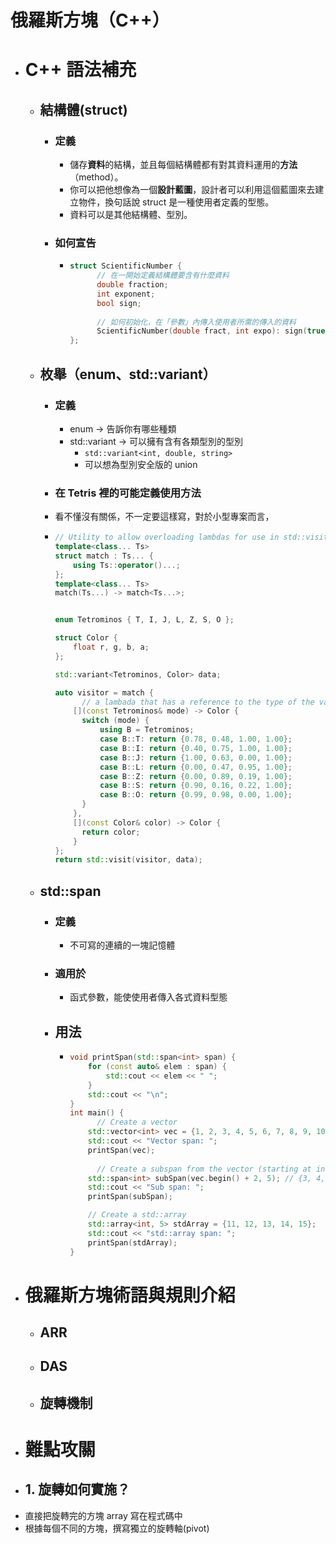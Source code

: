 # 俄羅斯方塊（C++）
- # C++ 語法補充
	- ## 結構體(struct)
		- ### 定義
			- 儲存**資料**的結構，並且每個結構體都有對其資料運用的**方法**（method）。
			- 你可以把他想像為一個**設計藍圖**，設計者可以利用這個藍圖來去建立物件，換句話說 struct 是一種使用者定義的型態。
			- 資料可以是其他結構體、型別。
		- ### 如何宣告
			- ```cpp
			  struct ScientificNumber {
			    	// 在一開始定義結構體要含有什麼資料
			    	double fraction;
			    	int exponent;
			    	bool sign;
			    
			    	// 如何初始化，在「參數」內傳入使用者所需的傳入的資料
			    	ScientificNumber(double fract, int expo): sign(true), exponent(expo), fraction(fract) {}
			  };
			  ```
	- ## 枚舉（enum、std::variant）
		- ### 定義
			- enum -> 告訴你有哪些種類
			- std::variant -> 可以擁有含有各類型別的型別
				- `std::variant<int, double, string>`
				- 可以想為型別安全版的 union
		- ###  在 Tetris 裡的可能定義使用方法
		- 看不懂沒有關係，不一定要這樣寫，對於小型專案而言，
		- ```cpp
		  // Utility to allow overloading lambdas for use in std::visit
		  template<class... Ts>
		  struct match : Ts... {
		      using Ts::operator()...;
		  };
		  template<class... Ts>
		  match(Ts...) -> match<Ts...>;
		  
		  
		  enum Tetrominos { T, I, J, L, Z, S, O };
		  
		  struct Color {
		      float r, g, b, a;
		  };
		  
		  std::variant<Tetrominos, Color> data;
		  
		  auto visitor = match {
		    	// a lambada that has a reference to the type of the variant
		      [](const Tetrominos& mode) -> Color {
		        switch (mode) {
		            using B = Tetrominos;
		            case B::T: return {0.78, 0.48, 1.00, 1.00};
		            case B::I: return {0.40, 0.75, 1.00, 1.00};
		            case B::J: return {1.00, 0.63, 0.00, 1.00};
		            case B::L: return {0.00, 0.47, 0.95, 1.00};
		            case B::Z: return {0.00, 0.89, 0.19, 1.00};
		            case B::S: return {0.90, 0.16, 0.22, 1.00};
		            case B::O: return {0.99, 0.98, 0.00, 1.00};
		        }
		      },
		      [](const Color& color) -> Color {
		        return color;
		      }
		  };
		  return std::visit(visitor, data);
		  ```
	- ## std::span
		- ### 定義
			- 不可寫的連續的一塊記憶體
		- ### 適用於
			- 函式參數，能使使用者傳入各式資料型態
		- ## 用法
			- ```cpp
			  void printSpan(std::span<int> span) {
			      for (const auto& elem : span) {
			          std::cout << elem << " ";
			      }
			      std::cout << "\n";
			  }
			  int main() {
			    	// Create a vector
			      std::vector<int> vec = {1, 2, 3, 4, 5, 6, 7, 8, 9, 10};
			      std::cout << "Vector span: ";
			      printSpan(vec);
			    
			    	// Create a subspan from the vector (starting at index 2, length 5), does not reallocate array
			      std::span<int> subSpan(vec.begin() + 2, 5); // {3, 4, 5, 6, 7}
			      std::cout << "Sub span: ";
			      printSpan(subSpan);
			  
			      // Create a std::array
			      std::array<int, 5> stdArray = {11, 12, 13, 14, 15};
			      std::cout << "std::array span: ";
			      printSpan(stdArray);
			  }
			  ```
- # 俄羅斯方塊術語與規則介紹
	- ## ARR
	- ## DAS
	- ## 旋轉機制
- # 難點攻關
- ## 1. 旋轉如何實施？
- 直接把旋轉完的方塊 array 寫在程式碼中
- 根據每個不同的方塊，撰寫獨立的旋轉軸(pivot)